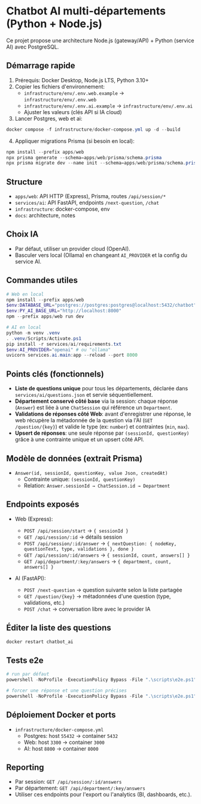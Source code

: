 # Chatbot AI multi-départements (Python + Node.js)

Ce projet propose une architecture Node.js (gateway/API) + Python (service AI) avec PostgreSQL.

## Démarrage rapide

1. Prérequis: Docker Desktop, Node.js LTS, Python 3.10+
2. Copier les fichiers d'environnement:
   - `infrastructure/env/.env.web.example` → `infrastructure/env/.env.web`
   - `infrastructure/env/.env.ai.example` → `infrastructure/env/.env.ai`
   - Ajuster les valeurs (clés API si IA cloud)
3. Lancer Postgres, web et ai:
```powershell
docker compose -f infrastructure/docker-compose.yml up -d --build
```
4. Appliquer migrations Prisma (si besoin en local):
```powershell
npm install --prefix apps/web
npx prisma generate --schema=apps/web/prisma/schema.prisma
npx prisma migrate dev --name init --schema=apps/web/prisma/schema.prisma
```

## Structure
- `apps/web`: API HTTP (Express), Prisma, routes `/api/session/*`
- `services/ai`: API FastAPI, endpoints `/next-question`, `/chat`
- `infrastructure`: docker-compose, env
- `docs`: architecture, notes

## Choix IA
- Par défaut, utiliser un provider cloud (OpenAI). 
- Basculer vers local (Ollama) en changeant `AI_PROVIDER` et la config du service AI.

## Commandes utiles
```powershell
# Web en local
npm install --prefix apps/web
$env:DATABASE_URL="postgres://postgres:postgres@localhost:5432/chatbot"
$env:PY_AI_BASE_URL="http://localhost:8000"
npm --prefix apps/web run dev

# AI en local
python -m venv .venv
. .venv/Scripts/Activate.ps1
pip install -r services/ai/requirements.txt
$env:AI_PROVIDER="openai" # ou "ollama"
uvicorn services.ai.main:app --reload --port 8000
```

## Points clés (fonctionnels)

- __Liste de questions unique__ pour tous les départements, déclarée dans `services/ai/questions.json` et servie séquentiellement.
- __Département conservé côté base__ via la session: chaque réponse (`Answer`) est liée à une `ChatSession` qui référence un `Department`.
- __Validations de réponses côté Web__: avant d'enregistrer une réponse, le web récupère la métadonnée de la question via l'AI (`GET /question/{key}`) et valide le type (ex: `number`) et contraintes (`min`, `max`).
- __Upsert de réponses__: une seule réponse par `(sessionId, questionKey)` grâce à une contrainte unique et un upsert côté API.

## Modèle de données (extrait Prisma)

- `Answer(id, sessionId, questionKey, value Json, createdAt)`
  - Contrainte unique: `(sessionId, questionKey)`
  - Relation: `Answer.sessionId → ChatSession.id → Department`

## Endpoints exposés

- Web (Express):
  - `POST /api/session/start` → `{ sessionId }`
  - `GET /api/session/:id` → détails session
  - `POST /api/session/:id/answer` → `{ nextQuestion: { nodeKey, questionText, type, validations }, done }`
  - `GET /api/session/:id/answers` → `{ sessionId, count, answers[] }`
  - `GET /api/department/:key/answers` → `{ department, count, answers[] }`

- AI (FastAPI):
  - `POST /next-question` → question suivante selon la liste partagée
  - `GET /question/{key}` → métadonnées d'une question (type, validations, etc.)
  - `POST /chat` → conversation libre avec le provider IA

## Éditer la liste des questions

 ```powershell
 docker restart chatbot_ai
 ```

## Tests e2e

  ```powershell
  # run par défaut
  powershell -NoProfile -ExecutionPolicy Bypass -File ".\scripts\e2e.ps1"

  # forcer une réponse et une question précises
  powershell -NoProfile -ExecutionPolicy Bypass -File ".\scripts\e2e.ps1" -Answer "42" -NodeKey "seniority"
  ```

## Déploiement Docker et ports

- `infrastructure/docker-compose.yml`
  - Postgres: host `55432` → container `5432`
  - Web: host `3300` → container `3000`
  - AI: host `8800` → container `8000`

## Reporting

- Par session: `GET /api/session/:id/answers`
- Par département: `GET /api/department/:key/answers`
- Utiliser ces endpoints pour l'export ou l'analytics (BI, dashboards, etc.).
